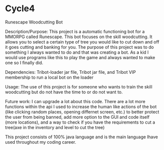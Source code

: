 # Cycle4
Runescape Woodcutting Bot

Description/Purpose: This project is a automatic functioning bot for a MMORPG called Runescape. This bot focuses on the skill woodcutting.
It allows you to select a certain type of tree you would like to cut down and off it goes cutting and banking for you. The purpose of this
project was to do something I always wanted to do and that was creating a bot. As a kid I would use programs like this to play the game
and always wanted to make one so I finally did.

Dependencies: Tribot-loader jar file, Tribot jar file, and Tribot VIP membership to run a local bot on the loader

Usage: The use of this project is for someone who wants to train the skill woodcutting but do not have the time to or do not want to.

Future work: I can upgrade a lot about this code. There are a lot more functions within the api I used to increase the human like actions
of the bot (like clicking random places, opening differnet screen, etc.) to better protect the user from being banned, add more option to
the GUI and code itself (more locations), and a way to check if you have the requirements to cut a tree(axe in the inventory and level to
cut the tree)

This project consists of 100% java language and is the main language Ihave used throughout my coding career.
